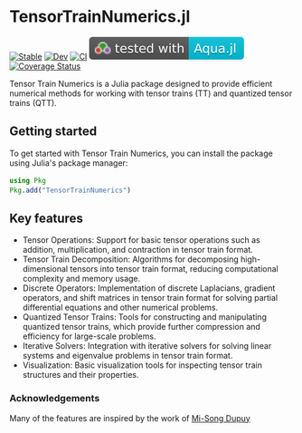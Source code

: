 # TensorTrainNumerics.jl

[![Stable](https://img.shields.io/badge/docs-stable-blue.svg)](https://martinmikkelsen.github.io/TensorTrainNumerics.jl/)
[![Dev](https://img.shields.io/badge/docs-dev-blue.svg)](https://martinmikkelsen.github.io/TensorTrainNumerics.jl/dev)
[![CI](https://github.com/MartinMikkelsen/TensorTrainNumerics.jl/actions/workflows/ci.yml/badge.svg)](https://github.com/MartinMikkelsen/TensorTrainNumerics.jl/actions/workflows/ci.yml)
[![Aqua QA](https://raw.githubusercontent.com/JuliaTesting/Aqua.jl/master/badge.svg)](https://github.com/JuliaTesting/Aqua.jl)
[![Coverage Status](https://coveralls.io/repos/github/MartinMikkelsen/TensorTrainNumerics.jl/badge.svg?branch=main)](https://coveralls.io/github/MartinMikkelsen/TensorTrainNumerics.jl?branch=main)

Tensor Train Numerics is a Julia package designed to provide efficient numerical methods for working with tensor trains (TT) and quantized tensor trains (QTT). 

## Getting started 

To get started with Tensor Train Numerics, you can install the package using Julia's package manager:

```Julia
using Pkg
Pkg.add("TensorTrainNumerics")
```

## Key features

- Tensor Operations: Support for basic tensor operations such as addition, multiplication, and contraction in tensor train format.
- Tensor Train Decomposition: Algorithms for decomposing high-dimensional tensors into tensor train format, reducing computational complexity and memory usage.
- Discrete Operators: Implementation of discrete Laplacians, gradient operators, and shift matrices in tensor train format for solving partial differential equations and other numerical problems.
- Quantized Tensor Trains: Tools for constructing and manipulating quantized tensor trains, which provide further compression and efficiency for large-scale problems.
- Iterative Solvers: Integration with iterative solvers for solving linear systems and eigenvalue problems in tensor train format.
- Visualization: Basic visualization tools for inspecting tensor train structures and their properties. 

### Acknowledgements 

Many of the features are inspired by the work of [Mi-Song Dupuy](https://github.com/msdupuy)
